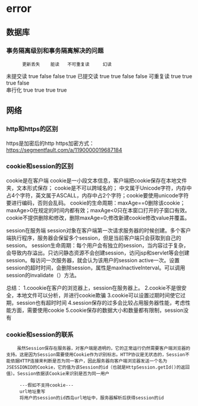 # error
## 数据库
### 事务隔离级别和事务隔离解决的问题
          更新丢失    脏读   不可重复读     幻读
未提交读    true     false     false       true
已提交读    true     true      false       false
可重复读    true     true       true       false   
串行化      true     true       true       true

## 网络
### http和https的区别
https是加密后的http
https加密方式：https://segmentfault.com/a/1190000019687184

### cookie和session的区别
cookie是在客户端
      cookie是一小段文本信息，客户端把cookie保存在本地文件夹，文本形式保存；
      cookie是不可以跨域名的；
      中文属于Unicode字符，内存中占4个字符，英文属于ASCALL，内存中占2个字符；cookie要使用unicode字符要进行编码，否则会乱码。
      cookie的生命周期：maxAge==0删除该cookie；maxAge>0在规定的时间内都有效；maxAge<0只在本窗口打开的子窗口有效。
      cookie不提供删除和修改，删除maxAge=0;修改新建cookie修改value并覆盖。
      
session在服务端
       session对象在客户端第一次请求服务器的时候创建。多个客户端执行程序，服务器会保留多个session，但是当前客户端只会获取到自己的session。
       session生命周期：每个用户会有独立的session，当内容过于复杂，会导致内存溢出。只访问静态资源不会创建session，访问jsp和servlet等会创建session。每访问一次服务器，就会认为该用户的session active一次。设置session的超时时间，会删除session，属性是maxInactiveInterval。可以调用session的invalidate（）方法。
 
总结：
1.coookie在客户的浏览器上，session在服务器上。
2.cookie不是很安全，本地文件可以分析，并进行cookie欺骗
3.cookie可以设置过期时间使它过期，session也有超时时间
4.session保存的过多会比较占用服务器性能，考虑性能方面，需要使用cookie
5.cookie保存的数据大小和数量都有限制，session没有
       
### cookie和session的联系
        虽然Session保存在服务器，对客户端是透明的，它的正常运行仍然需要客户端浏览器的支持。这是因为Session需要使用Cookie作为识别标志。HTTP协议是无状态的，Session不能依据HTTP连接来判断是否为同一客户，因此服务器向客户端浏览器发送一个名为JSESSIONID的Cookie，它的值为该Session的id（也就是HttpSession.getId()的返回值）。Session依据该Cookie来识别是否为同一用户
        
         ---假如不支持cookie---
         url地址重写
         将用户的session的id西岛url地址中，服务器解析后获得session的id
